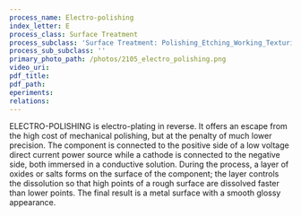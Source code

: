 ```yaml
---
process_name: Electro-polishing
index_letter: E
process_class: Surface Treatment
process_subclass: 'Surface Treatment: Polishing_Etching_Working_Texturing'
process_sub_subclass: ''
primary_photo_path: /photos/2105_electro_polishing.png
video_uri:
pdf_title:
pdf_path:
eperiments:
relations:
---
```


ELECTRO-POLISHING is electro-plating in reverse. It offers an escape from the high cost of mechanical polishing, but at the penalty of much lower precision. The component is connected to the positive side of a low voltage direct current power source while a cathode is connected to the negative side, both immersed in a conductive solution. During the process, a layer of oxides or salts forms on the surface of the component; the layer controls the dissolution so that high points of a rough surface are dissolved faster than lower points. The final result is a metal surface with a smooth glossy appearance.

